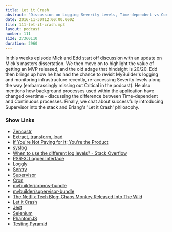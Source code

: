 ```yaml
---
title: Let it Crash
abstract: "Discussion on Logging Severity Levels, Time-dependent vs Continuous processes and more..."
date: 2016-11-30T12:00:00.000Z
file: 111-let-it-crash.mp3
layout: podcast
number: 111
size: 27360110
duration: 2960
---
```


In this weeks episode Mick and Edd start off discussion with an update on Mick's masters dissertation.
We then move on to highlight the value of getting an MVP released, and the old adage that hindsight is 20/20.
Edd then brings up how he has had the chance to revisit MyBuilder's logging and monitoring infrastructure recently, re-accessing Severity levels along the way (embarrassingly missing out Critical in the podcast).
He also mentions how background processes used within the application have changed overtime - discussing the difference between Time-dependent and Continuous processes.
Finally, we chat about successfully introducing Supervisor into the stack and Erlang's 'Let it Crash' philosophy.

### Show Links

- [Zencastr](https://zencastr.com/)
- [Extract, transform, load](https://en.wikipedia.org/wiki/Extract,_transform,_load)
- [If You're Not Paying for It; You're the Product](http://lifehacker.com/5697167/if-youre-not-paying-for-it-youre-the-product)
- [syslog](https://en.wikipedia.org/wiki/Syslog)
- [When to use the different log levels? - Stack Overflow](http://stackoverflow.com/questions/2031163/when-to-use-the-different-log-levels)
- [PSR-3: Logger Interface](http://www.php-fig.org/psr/psr-3/)
- [Loggly](https://www.loggly.com/)
- [Sentry](https://sentry.io/welcome/)
- [Supervisor](http://supervisord.org/)
- [Cron](https://en.wikipedia.org/wiki/Cron)
- [mybuilder/cronos-bundle](https://github.com/mybuilder/cronos-bundle)
- [mybuilder/supervisor-bundle](https://github.com/mybuilder/supervisor-bundle)
- [The Netflix Tech Blog: Chaos Monkey Released Into The Wild](http://techblog.netflix.com/2012/07/chaos-monkey-released-into-wild.html)
- [Let it Crash](http://wiki.c2.com/?LetItCrash)
- [Jest](https://facebook.github.io/jest/)
- [Selenium](http://www.seleniumhq.org/)
- [PhantomJS](http://phantomjs.org/)
- [Testing Pyramid](http://martinfowler.com/bliki/TestPyramid.html)
